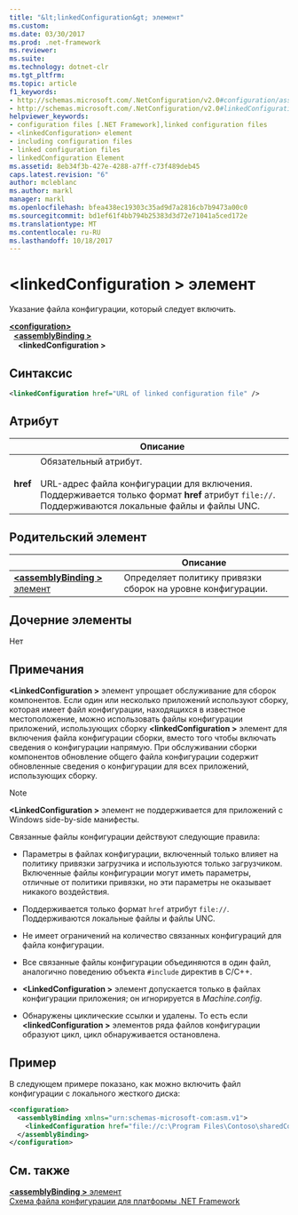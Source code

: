 ```yaml
---
title: "&lt;linkedConfiguration&gt; элемент"
ms.custom: 
ms.date: 03/30/2017
ms.prod: .net-framework
ms.reviewer: 
ms.suite: 
ms.technology: dotnet-clr
ms.tgt_pltfrm: 
ms.topic: article
f1_keywords:
- http://schemas.microsoft.com/.NetConfiguration/v2.0#configuration/assemblyBinding/linkedConfiguration
- http://schemas.microsoft.com/.NetConfiguration/v2.0#linkedConfiguration
helpviewer_keywords:
- configuration files [.NET Framework],linked configuration files
- <linkedConfiguration> element
- including configuration files
- linked configuration files
- linkedConfiguration Element
ms.assetid: 8eb34f3b-427e-4288-a7ff-c73f489deb45
caps.latest.revision: "6"
author: mcleblanc
ms.author: markl
manager: markl
ms.openlocfilehash: bfea438ec19303c35ad9d7a2816cb7b9473a00c0
ms.sourcegitcommit: bd1ef61f4bb794b25383d3d72e71041a5ced172e
ms.translationtype: MT
ms.contentlocale: ru-RU
ms.lasthandoff: 10/18/2017
---
```

# <a name="linkedconfiguration-element"></a>\<linkedConfiguration > элемент

Указание файла конфигурации, который следует включить.

[**\<configuration>**](~/docs/framework/configure-apps/file-schema/configuration-element.md)   
&nbsp;&nbsp;[**\<assemblyBinding >**](~/docs/framework/configure-apps/file-schema/assemblybinding-element-for-configuration.md)   
&nbsp;&nbsp;&nbsp;&nbsp;**\<linkedConfiguration >**

## <a name="syntax"></a>Синтаксис

```xml
<linkedConfiguration href="URL of linked configuration file" />
```

## <a name="attribute"></a>Атрибут

|           | Описание |
| --------- | ----------- |
| **href**  | Обязательный атрибут.<br><br>URL-адрес файла конфигурации для включения. Поддерживается только формат **href** атрибут `file://`. Поддерживаются локальные файлы и файлы UNC. |

## <a name="parent-element"></a>Родительский элемент

|     | Описание |
| --- | ----------- |
| [**\<assemblyBinding >** элемент](~/docs/framework/configure-apps/file-schema/assemblybinding-element-for-configuration.md) | Определяет политику привязки сборок на уровне конфигурации. |

## <a name="child-elements"></a>Дочерние элементы

Нет

## <a name="remarks"></a>Примечания

**\<LinkedConfiguration >** элемент упрощает обслуживание для сборок компонентов. Если один или несколько приложений используют сборку, которая имеет файл конфигурации, находящихся в известное местоположение, можно использовать файлы конфигурации приложений, использующих сборку  **\<linkedConfiguration >** элемент для включения файла конфигурации сборки, вместо того чтобы включать сведения о конфигурации напрямую. При обслуживании сборки компонентов обновление общего файла конфигурации содержит обновленные сведения о конфигурации для всех приложений, использующих сборку.

> [!NOTE]
> **\<LinkedConfiguration >** элемент не поддерживается для приложений с Windows side-by-side манифесты.

Связанные файлы конфигурации действуют следующие правила:

- Параметры в файлах конфигурации, включенный только влияет на политику привязки загрузчика и используются только загрузчиком. Включенные файлы конфигурации могут иметь параметры, отличные от политики привязки, но эти параметры не оказывает никакого воздействия.

- Поддерживается только формат `href` атрибут `file://`. Поддерживаются локальные файлы и файлы UNC.

- Не имеет ограничений на количество связанных конфигураций для файла конфигурации.

- Все связанные файлы конфигурации объединяются в один файл, аналогично поведению объекта `#include` директив в C/C++.

- **\<LinkedConfiguration >** элемент допускается только в файлах конфигурации приложения; он игнорируется в *Machine.config*.

- Обнаружены циклические ссылки и удалены. То есть если  **\<linkedConfiguration >** элементов ряда файлов конфигурации образуют цикл, цикл обнаруживается остановлена.

## <a name="example"></a>Пример

В следующем примере показано, как можно включить файл конфигурации с локального жесткого диска:

```xml
<configuration>
  <assemblyBinding xmlns="urn:schemas-microsoft-com:asm.v1">
    <linkedConfiguration href="file://c:\Program Files\Contoso\sharedConfig.xml"/>
  </assemblyBinding>
</configuration>
```

## <a name="see-also"></a>См. также

[**\<assemblyBinding >** элемент](~/docs/framework/configure-apps/file-schema/assemblybinding-element-for-configuration.md)   
[Схема файла конфигурации для платформы .NET Framework](~/docs/framework/configure-apps/file-schema/index.md)
